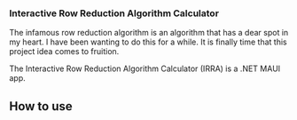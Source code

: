 ### Interactive Row Reduction Algorithm Calculator

The infamous row reduction algorithm is an algorithm that has a dear spot in my heart. I have been wanting to do this for a while. It is finally time
that this project idea comes to fruition. 

The Interactive Row Reduction Algorithm Calculator (IRRA) is a .NET MAUI app. 

## How to use


